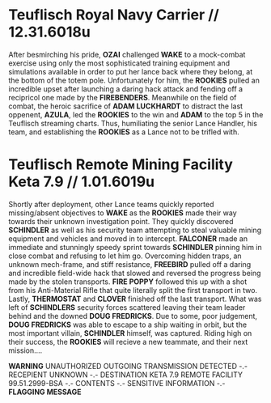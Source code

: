 # Teuflisch Royal Navy Carrier // 12.31.6018u

After besmirching his pride, **OZAI** challenged **WAKE** to a mock-combat exercise using only the most sophisticated training equipment and simulations available in order to put her lance back where they belong, at the bottom of the totem pole. Unfortunately for him, the **ROOKIES** pulled an incredible upset after launching a daring hack attack and fending off a recipricol one made by the **FIREBENDERS**.  Meanwhile on the field of combat, the heroic sacrifice of **ADAM LUCKHARDT** to distract the last oppenent, **AZULA**, led the **ROOKIES** to the win and **ADAM** to the top 5 in the Teuflisch streaming charts.  Thus, humiliating the senior Lance Handler, his team, and establishing the **ROOKIES** as a Lance not to be trifled with.

# Teuflisch Remote Mining Facility Keta 7.9 // 1.01.6019u

Shortly after deployment, other Lance teams quickly reported missing/absent objectives to **WAKE** as the **ROOKIES** made their way towards their unknown investigation point.  They quickly discovered **SCHINDLER** as well as his security team attempting to steal valuable mining equipment and vehicles and moved in to intercept.  **FALCONER** made an immediate and stunningly speedy sprint towards **SCHINDLER** pinning him in close combat and refusing to let him go. Overcoming hidden traps, an unknown mech-frame, and stiff resistance, **FREEBIRD** pulled off a daring and incredible field-wide hack that slowed and reversed the progress being made by the stolen transports. **FIRE POPPY** followed this up with a shot from his Anti-Material Rifle that quite literally split the first transport in two. Lastly, **THERMOSTAT** and **CLOVER** finished off the last transport. What was left of **SCHINDLERS** security forces scattered leaving their team leader behind and the downed **DOUG FREDRICKS**.  Due to some, poor judgement, **DOUG FREDRICKS** was able to escape to a ship waiting in orbit, but the most important villain, **SCHINDLER** himself, was captured.  Riding high on their success, the **ROOKIES** will recieve a new teammate, and their next mission....  

**WARNING** UNAUTHORIZED OUTGOING TRANSMISSION DETECTED -.- RECEPIENT UNKNOWN -.- DESTINATION KETA 7.9 REMOTE FACILITY 99.51.2999-BSA -.- CONTENTS -.- SENSITIVE INFORMATION -.- **FLAGGING MESSAGE** 
